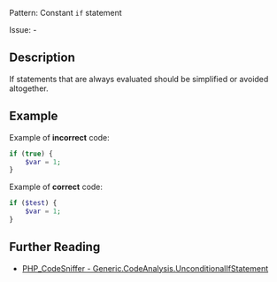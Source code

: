 Pattern: Constant `if` statement

Issue: -

## Description

If statements that are always evaluated should be simplified or avoided altogether.

## Example

Example of **incorrect** code:

```php
if (true) {
    $var = 1;
}
```

Example of **correct** code:

```php
if ($test) {
    $var = 1;
}
```

## Further Reading

* [PHP_CodeSniffer - Generic.CodeAnalysis.UnconditionalIfStatement](https://github.com/PHPCSStandards/PHP_CodeSniffer/blob/master/src/Standards/Generic/Sniffs/CodeAnalysis/UnconditionalIfStatementSniff.php)